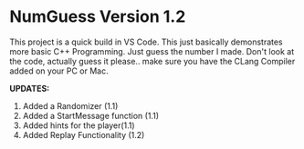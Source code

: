 <h1>NumGuess Version 1.2</h1>

This project is a quick build in VS Code. This just basically demonstrates more basic C++ Programming. Just guess the number I made. Don't look at the code, actually guess it please.. make sure you have the CLang Compiler added on your PC or Mac. 

<b>UPDATES:</b>
1. Added a Randomizer (1.1)
2. Added a StartMessage function (1.1)
3. Added hints for the player(1.1)
4. Added Replay Functionality (1.2)
